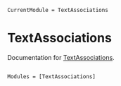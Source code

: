 ```@meta
CurrentModule = TextAssociations
```

# TextAssociations

Documentation for [TextAssociations](https://github.com/atantos/TextAssociations.jl).

```@index
```

```@autodocs
Modules = [TextAssociations]
```
